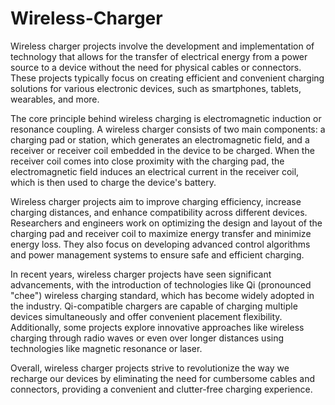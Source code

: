 # Wireless-Charger
Wireless charger projects involve the development and implementation of technology that allows for the transfer of electrical energy from a power source to a device without the need for physical cables or connectors. These projects typically focus on creating efficient and convenient charging solutions for various electronic devices, such as smartphones, tablets, wearables, and more.

The core principle behind wireless charging is electromagnetic induction or resonance coupling. A wireless charger consists of two main components: a charging pad or station, which generates an electromagnetic field, and a receiver or receiver coil embedded in the device to be charged. When the receiver coil comes into close proximity with the charging pad, the electromagnetic field induces an electrical current in the receiver coil, which is then used to charge the device's battery.

Wireless charger projects aim to improve charging efficiency, increase charging distances, and enhance compatibility across different devices. Researchers and engineers work on optimizing the design and layout of the charging pad and receiver coil to maximize energy transfer and minimize energy loss. They also focus on developing advanced control algorithms and power management systems to ensure safe and efficient charging.

In recent years, wireless charger projects have seen significant advancements, with the introduction of technologies like Qi (pronounced "chee") wireless charging standard, which has become widely adopted in the industry. Qi-compatible chargers are capable of charging multiple devices simultaneously and offer convenient placement flexibility. Additionally, some projects explore innovative approaches like wireless charging through radio waves or even over longer distances using technologies like magnetic resonance or laser.

Overall, wireless charger projects strive to revolutionize the way we recharge our devices by eliminating the need for cumbersome cables and connectors, providing a convenient and clutter-free charging experience.
